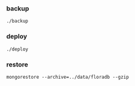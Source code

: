 ### backup
`./backup`
### deploy
`./deploy`
### restore
```
mongorestore --archive=../data/floradb --gzip
```

